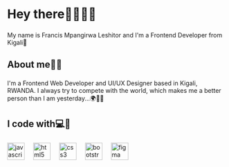 <h1 align="left">Hey there🙋🏻‍♂️📣</h1>

###

<p align="left">My name is Francis Mpangirwa Leshitor and I'm a Frontend Developer from Kigali🏡</p>

###

<h2 align="left">About me🎈🧑</h2>

###

<p align="left">I'm a Frontend Web Developer and UI/UX Designer based in Kigali, RWANDA. I always try to compete with the world, which makes me a better person than I am yesterday...🌍💪🏽</p>

###

<h2 align="left">I code with💻🧠</h2>

###

<div align="left">
  <img src="https://cdn.jsdelivr.net/gh/devicons/devicon/icons/javascript/javascript-original.svg" height="40" alt="javascript logo"  />
  <img width="12" />
  <img src="https://cdn.jsdelivr.net/gh/devicons/devicon/icons/html5/html5-original.svg" height="40" alt="html5 logo"  />
  <img width="12" />
  <img src="https://cdn.jsdelivr.net/gh/devicons/devicon/icons/css3/css3-original.svg" height="40" alt="css3 logo"  />
  <img width="12" />
  <img src="https://cdn.jsdelivr.net/gh/devicons/devicon/icons/bootstrap/bootstrap-original.svg" height="40" alt="bootstrap logo"  />
  <img width="12" />
  <img src="https://cdn.jsdelivr.net/gh/devicons/devicon/icons/figma/figma-original.svg" height="40" alt="figma logo"  />
</div>



###
